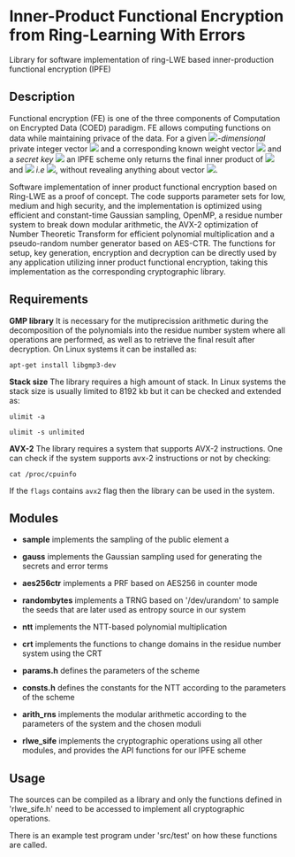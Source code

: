 # Inner-Product Functional Encryption from Ring-Learning With Errors
Library for software implementation of ring-LWE based inner-production functional encryption (IPFE) 

## Description
Functional encryption (FE) is one of the three components of Computation on Encrypted Data (COED) paradigm. FE allows computing functions on data while maintaining privace of the data. For a given <img src="https://latex.codecogs.com/svg.image?n">*-dimensional* private integer vector <img src="https://latex.codecogs.com/svg.image?\bf{X=(x_0,&space;x_1,\cdots,&space;x_{n-1})}"> and a corresponding known weight vector <img src="https://latex.codecogs.com/svg.image?\bf{Y=(y_0,&space;y_1,\cdots,&space;y_{n-1})}"> and a *secret key* <img src="https://latex.codecogs.com/svg.image?\bf{sk}"> an IPFE scheme only returns the final inner product of <img src="https://latex.codecogs.com/svg.image?\bf{x}"> and <img src="https://latex.codecogs.com/svg.image?\bf{y}"> *i.e* <img src="https://latex.codecogs.com/svg.image?\bf{F_{sk}(X,Y)=\Sigma_i&space;x_i\cdot&space;y_i}">, without revealing anything about vector <img src="https://latex.codecogs.com/svg.image?\bf{X}">.


Software implementation of inner product functional encryption based on Ring-LWE as a proof of concept. The code supports parameter sets for low, medium and high security, and the implementation is optimized using efficient and constant-time Gaussian sampling, OpenMP, a residue number system to break down modular arithmetic, the AVX-2 optimization of Number Theoretic Transform for efficient polynomial multiplication and a pseudo-random number generator based on AES-CTR. The functions for setup, key generation, encryption and decryption can be directly used by any application utilizing inner product functional encryption, taking this implementation as the corresponding cryptographic library.

## Requirements

**GMP library** It is necessary for the mutiprecission arithmetic during the decomposition of the polynomials into the residue number system where all operations are performed, as well as to retrieve the final result after decryption. On Linux systems it can be installed as:
```
apt-get install libgmp3-dev
```
**Stack size** The library requires a high amount of stack. In Linux systems the stack size is usually limited to 8192 kb but it can be checked and extended as:
```
ulimit -a
```
```
ulimit -s unlimited
```
**AVX-2** The library requires a system that supports AVX-2 instructions. One can check if the system supports avx-2 instructions or not by checking:
```
cat /proc/cpuinfo
```
If the ```flags``` contains ```avx2``` flag then the library can be used in the system. 

## Modules

- **sample** implements the sampling of the public element a

- **gauss** implements the Gaussian sampling used for generating the secrets and error terms

- **aes256ctr** implements a PRF based on AES256 in counter mode

- **randombytes** implements a TRNG based on '/dev/urandom' to sample the seeds that are later used as entropy source in our system

- **ntt** implements the NTT-based polynomial multiplication

- **crt** implements the functions to change domains in the residue number system using the CRT

- **params.h** defines the parameters of the scheme

- **consts.h** defines the constants for the NTT according to the parameters of the scheme

- **arith_rns** implements the modular arithmetic according to the parameters of the system and the chosen moduli

- **rlwe_sife** implements the cryptographic operations using all other modules, and provides the API functions for our IPFE scheme 

## Usage

The sources can be compiled as a library and only the functions defined in 'rlwe_sife.h' need to be accessed to implement all cryptographic operations.

There is an example test program under 'src/test' on how these functions are called.
